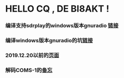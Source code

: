 # HELLO CQ , DE BI8AKT ! 


###   编译支持sdrplay的windows版本gnuradio [链接](./compile_gnuradio/compile_win_gnuradio_for_sdrplay.html)

###   编译windows版本gnuradio的坑[链接](./compile_gnuradio/index.html)

### 2019.12.20以前的[**页面**](docs/index.html) 

### 解码COMS-1的[备忘](./decoder_coms-1.html)


